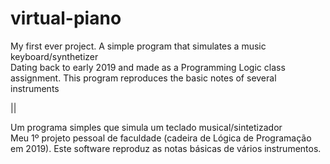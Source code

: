 # virtual-piano
My first ever project. A simple program that simulates a music keyboard/synthetizer <br>
Dating back to early 2019 and made as a Programming Logic class assignment. This program reproduces the basic notes of several instruments

||

Um programa simples que simula um teclado musical/sintetizador <br>
Meu 1º projeto pessoal de faculdade (cadeira de Lógica de Programação em 2019). Este software reproduz as notas básicas de vários instrumentos.
